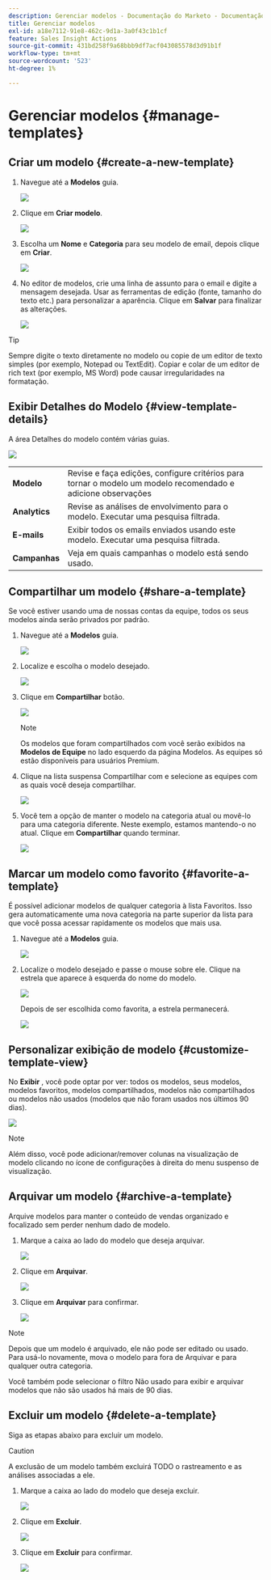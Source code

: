 ```yaml
---
description: Gerenciar modelos - Documentação do Marketo - Documentação do produto
title: Gerenciar modelos
exl-id: a18e7112-91e8-462c-9d1a-3a0f43c1b1cf
feature: Sales Insight Actions
source-git-commit: 431bd258f9a68bbb9df7acf043085578d3d91b1f
workflow-type: tm+mt
source-wordcount: '523'
ht-degree: 1%

---
```


# Gerenciar modelos {#manage-templates}

## Criar um modelo {#create-a-new-template}

1. Navegue até a **Modelos** guia.

   ![](assets/manage-templates-1.png)

1. Clique em **Criar modelo**.

   ![](assets/manage-templates-2.png)

1. Escolha um **Nome** e **Categoria** para seu modelo de email, depois clique em **Criar**.

   ![](assets/manage-templates-3.png)

1. No editor de modelos, crie uma linha de assunto para o email e digite a mensagem desejada. Usar as ferramentas de edição (fonte, tamanho do texto etc.) para personalizar a aparência. Clique em **Salvar** para finalizar as alterações.

   ![](assets/manage-templates-4.png)

>[!TIP]
>
>Sempre digite o texto diretamente no modelo ou copie de um editor de texto simples (por exemplo, Notepad ou TextEdit). Copiar e colar de um editor de rich text (por exemplo, MS Word) pode causar irregularidades na formatação.

## Exibir Detalhes do Modelo {#view-template-details}

A área Detalhes do modelo contém várias guias.

![](assets/manage-templates-4a.png)

<table>
 <tr>
  <td><strong>Modelo</strong></td>
  <td>Revise e faça edições, configure critérios para tornar o modelo um modelo recomendado e adicione observações</td>
 </tr>
 <tr>
  <td><strong>Analytics</strong></td>
  <td>Revise as análises de envolvimento para o modelo. Executar uma pesquisa filtrada.</td>
 </tr>
 <tr>
  <td><strong>E-mails</strong></td>
  <td>Exibir todos os emails enviados usando este modelo. Executar uma pesquisa filtrada.</td>
 </tr>
 <tr>
  <td><strong>Campanhas</strong></td>
  <td>Veja em quais campanhas o modelo está sendo usado.</td>
 </tr>
</table>

## Compartilhar um modelo {#share-a-template}

Se você estiver usando uma de nossas contas da equipe, todos os seus modelos ainda serão privados por padrão.

1. Navegue até a **Modelos** guia.

   ![](assets/manage-templates-5.png)

1. Localize e escolha o modelo desejado.

   ![](assets/manage-templates-6.png)

1. Clique em **Compartilhar** botão.

   ![](assets/manage-templates-7.png)

   >[!NOTE]
   >
   >Os modelos que foram compartilhados com você serão exibidos na **Modelos de Equipe** no lado esquerdo da página Modelos. As equipes só estão disponíveis para usuários Premium.

1. Clique na lista suspensa Compartilhar com e selecione as equipes com as quais você deseja compartilhar.

   ![](assets/manage-templates-8.png)

1. Você tem a opção de manter o modelo na categoria atual ou movê-lo para uma categoria diferente. Neste exemplo, estamos mantendo-o no atual. Clique em **Compartilhar** quando terminar.

   ![](assets/manage-templates-9.png)

## Marcar um modelo como favorito {#favorite-a-template}

É possível adicionar modelos de qualquer categoria à lista Favoritos. Isso gera automaticamente uma nova categoria na parte superior da lista para que você possa acessar rapidamente os modelos que mais usa.

1. Navegue até a **Modelos** guia.

   ![](assets/manage-templates-10.png)

1. Localize o modelo desejado e passe o mouse sobre ele. Clique na estrela que aparece à esquerda do nome do modelo.

   ![](assets/manage-templates-11.png)

   Depois de ser escolhida como favorita, a estrela permanecerá.

   ![](assets/manage-templates-12.png)

## Personalizar exibição de modelo {#customize-template-view}

No **Exibir** , você pode optar por ver: todos os modelos, seus modelos, modelos favoritos, modelos compartilhados, modelos não compartilhados ou modelos não usados (modelos que não foram usados nos últimos 90 dias).

![](assets/manage-templates-13.png)

>[!NOTE]
>
>Além disso, você pode adicionar/remover colunas na visualização de modelo clicando no ícone de configurações à direita do menu suspenso de visualização.

## Arquivar um modelo {#archive-a-template}

Arquive modelos para manter o conteúdo de vendas organizado e focalizado sem perder nenhum dado de modelo.

1. Marque a caixa ao lado do modelo que deseja arquivar.

   ![](assets/manage-templates-14.png)

1. Clique em **Arquivar**.

   ![](assets/manage-templates-15.png)

1. Clique em **Arquivar** para confirmar.

   ![](assets/manage-templates-16.png)

>[!NOTE]
>
>Depois que um modelo é arquivado, ele não pode ser editado ou usado. Para usá-lo novamente, mova o modelo para fora de Arquivar e para qualquer outra categoria.

Você também pode selecionar o filtro Não usado para exibir e arquivar modelos que não são usados há mais de 90 dias.

## Excluir um modelo {#delete-a-template}

Siga as etapas abaixo para excluir um modelo.

>[!CAUTION]
>
>A exclusão de um modelo também excluirá TODO o rastreamento e as análises associadas a ele.

1. Marque a caixa ao lado do modelo que deseja excluir.

   ![](assets/manage-templates-17.png)

1. Clique em **Excluir**.

   ![](assets/manage-templates-18.png)

1. Clique em **Excluir** para confirmar.

   ![](assets/manage-templates-19.png)
